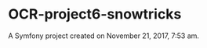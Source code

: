 OCR-project6-snowtricks
=======================

A Symfony project created on November 21, 2017, 7:53 am.
